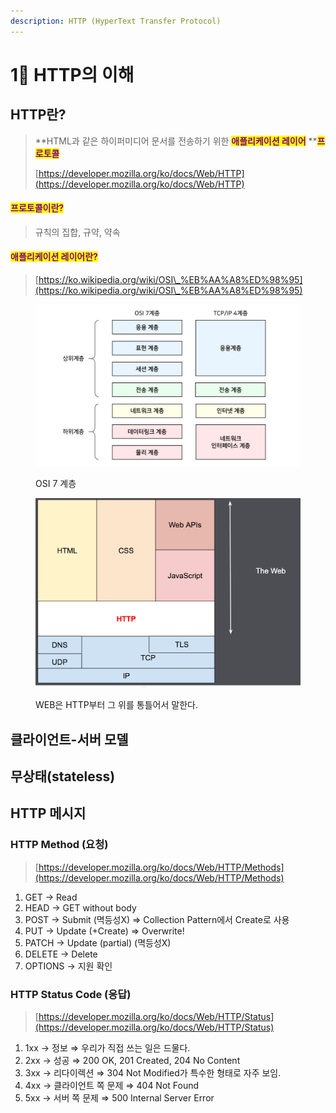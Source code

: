 ```yaml
---
description: HTTP (HyperText Transfer Protocol)
---
```


# 1⃣ HTTP의 이해

## HTTP란?

> **HTML과 같은 하이퍼미디어 문서를 전송하기 위한 **<mark style="color:purple;">**애플리케이션 레이어**</mark>**  **<mark style="color:purple;">**프로토콜**</mark>
>
> [https://developer.mozilla.org/ko/docs/Web/HTTP](https://developer.mozilla.org/ko/docs/Web/HTTP)

#### <mark style="color:purple;">프로토콜이란?</mark>

> 규칙의 집합, 규약, 약속

#### <mark style="color:purple;">**애플리케이션 레이어란?**</mark>

> [https://ko.wikipedia.org/wiki/OSI\_%EB%AA%A8%ED%98%95](https://ko.wikipedia.org/wiki/OSI\_%EB%AA%A8%ED%98%95)

<figure><img src="../.gitbook/assets/image.png" alt=""><figcaption><p>OSI 7 계층</p></figcaption></figure>

<figure><img src="../.gitbook/assets/image (1).png" alt=""><figcaption><p>WEB은 HTTP부터 그 위를 통틀어서 말한다.</p></figcaption></figure>

## 클라이언트-서버 모델

## 무상태(stateless)

## HTTP 메시지

### HTTP Method (요청)

> [https://developer.mozilla.org/ko/docs/Web/HTTP/Methods](https://developer.mozilla.org/ko/docs/Web/HTTP/Methods)

1. GET → Read
2. HEAD → GET without body
3. POST → Submit (멱등성X) ⇒ Collection Pattern에서 Create로 사용
4. PUT → Update (+Create) ⇒ Overwrite!
5. PATCH → Update (partial) (멱등성X)
6. DELETE → Delete
7. OPTIONS → 지원 확인

### HTTP Status Code (응답)

> [https://developer.mozilla.org/ko/docs/Web/HTTP/Status](https://developer.mozilla.org/ko/docs/Web/HTTP/Status)

1. 1xx → 정보 ⇒ 우리가 직접 쓰는 일은 드물다.
2. 2xx → 성공 ⇒ 200 OK, 201 Created, 204 No Content
3. 3xx → 리다이렉션 ⇒ 304 Not Modified가 특수한 형태로 자주 보임.
4. 4xx → 클라이언트 쪽 문제 ⇒ 404 Not Found
5. 5xx → 서버 쪽 문제 ⇒ 500 Internal Server Error



